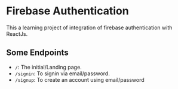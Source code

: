 # Firebase Authentication

This a learning project of integration of firebase authentication with ReactJs.

## Some Endpoints

- `/`: The initial/Landing page.
- `/signin`: To signin via email/password.
- `/signup`: To create an account using email/password
